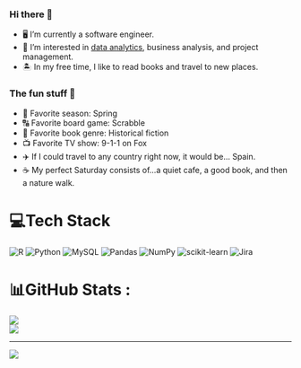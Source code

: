 ### Hi there 👋

- 🖥️ I’m currently a software engineer.
- 👀 I’m interested in <a href="https://github.com/gordonav/data-analytics-portfolio">data analytics</a>, business analysis, and project management.
- 🏝️ In my free time, I like to read books and travel to new places.

### The fun stuff 💃
- 🌸 Favorite season: Spring
- 🔠 Favorite board game: Scrabble
- 📜 Favorite book genre: Historical fiction
- 📺 Favorite TV show: 9-1-1 on Fox
- ✈️ If I could travel to any country right now, it would be... Spain.
- ☕ My perfect Saturday consists of...a quiet cafe, a good book, and then a nature walk.


# 💻Tech Stack
![R](https://img.shields.io/badge/r-%23276DC3.svg?style=for-the-badge&logo=r&logoColor=white) ![Python](https://img.shields.io/badge/python-3670A0?style=for-the-badge&logo=python&logoColor=ffdd54) ![MySQL](https://img.shields.io/badge/mysql-%2300f.svg?style=for-the-badge&logo=mysql&logoColor=white) ![Pandas](https://img.shields.io/badge/pandas-%23150458.svg?style=for-the-badge&logo=pandas&logoColor=white) ![NumPy](https://img.shields.io/badge/numpy-%23013243.svg?style=for-the-badge&logo=numpy&logoColor=white) ![scikit-learn](https://img.shields.io/badge/scikit--learn-%23F7931E.svg?style=for-the-badge&logo=scikit-learn&logoColor=white) ![Jira](https://img.shields.io/badge/jira-%230A0FFF.svg?style=for-the-badge&logo=jira&logoColor=white)
# 📊GitHub Stats :
![](https://github-readme-streak-stats.herokuapp.com/?user=gordonav&theme=calm&hide_border=false)<br/>
![](https://github-readme-stats.vercel.app/api/top-langs/?username=gordonav&theme=calm&hide_border=false&include_all_commits=false&count_private=false&layout=compact)

---
[![](https://visitcount.itsvg.in/api?id=gordonav&icon=0&color=0)](https://visitcount.itsvg.in)
